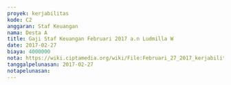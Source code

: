 ```yaml
---
proyek: kerjabilitas
kode: C2
anggaran: Staf Keuangan
nama: Desta A
title: Gaji Staf Keuangan Februari 2017 a.n Ludmilla W
date: 2017-02-27
biaya: 4000000
nota: https://wiki.ciptamedia.org/wiki/File:Februari_27_2017_kerjabilitas_C2_gaji_staf_keuangan_ludmilla522.jpg
tanggalpelunasan: 2017-02-27
notapelunasan:
---
```

